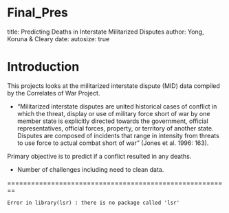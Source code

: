 Final_Pres
========================================================
title: Predicting Deaths in Interstate Militarized Disputes
author: Yong, Koruna & Cleary
date: 
autosize: true

Introduction
========================================================

This projects looks at the militarized interstate dispute (MID) data compiled by the Correlates of War Project. 

- “Militarized interstate disputes are united historical cases of conflict in which the threat, display or use of military force short of war by one member state is explicitly directed towards the government, official representatives, official forces, property, or territory of another state. Disputes are composed of incidents that range in intensity from threats to use force to actual combat short of war” (Jones et al. 1996: 163).

Primary objective is to predict if a conflict resulted in any deaths.
- Number of challenges including need to clean data.


========================================================











```
Error in library(lsr) : there is no package called 'lsr'
```
